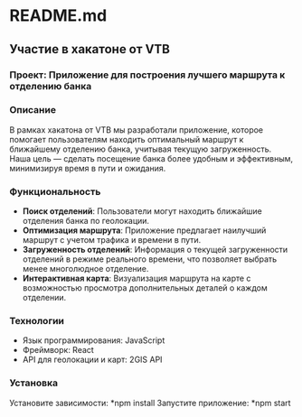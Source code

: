 # README.md

## Участие в хакатоне от VTB

### Проект: Приложение для построения лучшего маршрута к отделению банка

### Описание

В рамках хакатона от VTB мы разработали приложение, которое помогает пользователям находить оптимальный маршрут к ближайшему отделению банка, учитывая текущую загруженность. Наша цель — сделать посещение банка более удобным и эффективным, минимизируя время в пути и ожидания.

### Функциональность

- **Поиск отделений**: Пользователи могут находить ближайшие отделения банка по геолокации.
- **Оптимизация маршрута**: Приложение предлагает наилучший маршрут с учетом трафика и времени в пути.
- **Загруженность отделений**: Информация о текущей загруженности отделений в режиме реального времени, что позволяет выбрать менее многолюдное отделение.
- **Интерактивная карта**: Визуализация маршрута на карте с возможностью просмотра дополнительных деталей о каждом отделении.

### Технологии

- Язык программирования: JavaScript
- Фреймворк: React
- API для геолокации и карт: 2GIS API

### Установка

Установите зависимости:
*npm install
Запустите приложение:
*npm start
